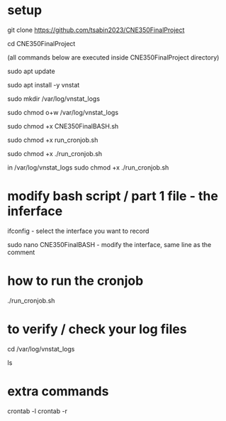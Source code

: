 # setup

git clone https://github.com/tsabin2023/CNE350FinalProject

cd CNE350FinalProject

(all commands below are executed inside CNE350FinalProject directory)

sudo apt update

sudo apt install -y vnstat

sudo mkdir /var/log/vnstat_logs

sudo chmod o+w /var/log/vnstat_logs

sudo chmod +x CNE350FinalBASH.sh

sudo chmod +x run_cronjob.sh

sudo chmod +x ./run_cronjob.sh

in /var/log/vnstat_logs
sudo chmod +x ./run_cronjob.sh


# modify bash script / part 1 file - the inferface


ifconfig - select the interface you want to record

sudo nano CNE350FinalBASH - modify the interface, same line as the comment


# how to run the cronjob

./run_cronjob.sh



# to verify / check your log files

cd /var/log/vnstat_logs

ls



# extra commands

crontab -l
crontab -r
